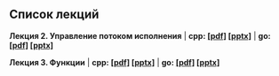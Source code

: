 ## Список лекций

**Лекция 2. Управление потоком исполнения** | **cpp: [[pdf]](./lecture_02/presentation_2.2_cpp.pdf) [[pptx]](./lecture_02/presentation_2.2_cpp.pptx)** | **go: [[pdf]](./lecture_02/presentation_2.2_go.pdf) [[pptx]](./lecture_02/presentation_2.2_go.pptx)**

**Лекция 3. Функции** | **cpp: [[pdf]](./lecture_03/presentation_3_cpp.pdf) [[pptx]](./lecture_03/presentation_3_cpp.pptx)** | **go: [[pdf]](./lecture_03/presentation_3_go.pdf) [[pptx]](./lecture_03/presentation_3_go.pptx)**

